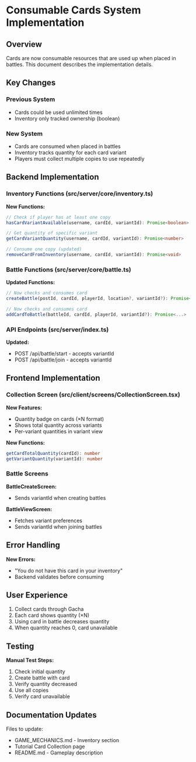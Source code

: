 # Consumable Cards System Implementation

## Overview

Cards are now consumable resources that are used up when placed in battles. This document describes the implementation details.

## Key Changes

### Previous System
- Cards could be used unlimited times
- Inventory only tracked ownership (boolean)

### New System
- Cards are consumed when placed in battles
- Inventory tracks quantity for each card variant
- Players must collect multiple copies to use repeatedly

## Backend Implementation

### Inventory Functions (src/server/core/inventory.ts)

**New Functions:**
```typescript
// Check if player has at least one copy
hasCardVariantAvailable(username, cardId, variantId): Promise<boolean>

// Get quantity of specific variant
getCardVariantQuantity(username, cardId, variantId): Promise<number>

// Consume one copy (updated)
removeCardFromInventory(username, cardId, variantId): Promise<void>
```

### Battle Functions (src/server/core/battle.ts)

**Updated Functions:**
```typescript
// Now checks and consumes card
createBattle(postId, cardId, playerId, location?, variantId?): Promise<Battle>

// Now checks and consumes card
addCardToBattle(battleId, cardId, playerId, variantId?): Promise<...>
```

### API Endpoints (src/server/index.ts)

**Updated:**
- POST /api/battle/start - accepts variantId
- POST /api/battle/join - accepts variantId

## Frontend Implementation

### Collection Screen (src/client/screens/CollectionScreen.tsx)

**New Features:**
- Quantity badge on cards (×N format)
- Shows total quantity across variants
- Per-variant quantities in variant view

**New Functions:**
```typescript
getCardTotalQuantity(cardId): number
getVariantQuantity(variantId): number
```

### Battle Screens

**BattleCreateScreen:**
- Sends variantId when creating battles

**BattleViewScreen:**
- Fetches variant preferences
- Sends variantId when joining battles

## Error Handling

**New Errors:**
- "You do not have this card in your inventory"
- Backend validates before consuming

## User Experience

1. Collect cards through Gacha
2. Each card shows quantity (×N)
3. Using card in battle decreases quantity
4. When quantity reaches 0, card unavailable

## Testing

**Manual Test Steps:**
1. Check initial quantity
2. Create battle with card
3. Verify quantity decreased
4. Use all copies
5. Verify card unavailable

## Documentation Updates

Files to update:
- GAME_MECHANICS.md - Inventory section
- Tutorial Card Collection page
- README.md - Gameplay description
